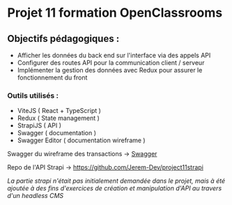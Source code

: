 # Projet 11 formation OpenClassrooms

## Objectifs pédagogiques :
- Afficher les données du back end sur l'interface via des appels API
- Configurer des routes API pour la communication client / serveur
- Implémenter la gestion des données avec Redux pour assurer le fonctionnement du front

### Outils utilisés :
- ViteJS ( React + TypeScript )
- Redux ( State management )
- StrapiJS ( API )
- Swagger ( documentation )
- Swagger Editor ( documentation wireframe )

Swagger du wireframe des transactions -> [Swagger](backend/accountDetailsSwagger.yaml)

Repo de l'API Strapi -> https://github.com/Jerem-Dev/project11strapi

*La partie strapi n'était pas initialement demandée dans le projet, mais à été ajoutée à des fins d'exercices de création et manipulation d'API au travers d'un headless CMS*
